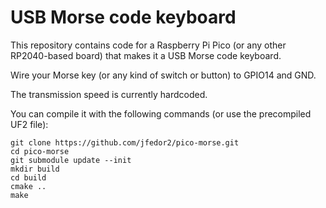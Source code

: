 # USB Morse code keyboard

This repository contains code for a Raspberry Pi Pico (or any other RP2040-based board) that makes it a USB Morse code keyboard.

Wire your Morse key (or any kind of switch or button) to GPIO14 and GND.

The transmission speed is currently hardcoded.

You can compile it with the following commands (or use the precompiled UF2 file):

```
git clone https://github.com/jfedor2/pico-morse.git
cd pico-morse
git submodule update --init
mkdir build
cd build
cmake ..
make
```
